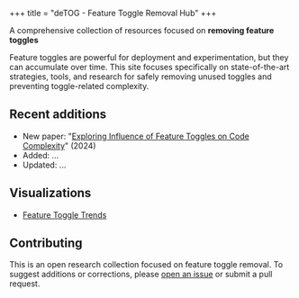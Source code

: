 +++
title = "deTOG - Feature Toggle Removal Hub"
+++

A comprehensive collection of resources focused on **removing feature toggles**

Feature toggles are powerful for deployment and experimentation, but they can accumulate over time. This site focuses specifically on state-of-the-art strategies, tools, and research for safely removing unused toggles and preventing toggle-related complexity.

## Recent additions

- New paper: "[Exploring Influence of Feature Toggles on Code Complexity](https://dl.acm.org/doi/abs/10.1145/3661167.3661190)" (2024)
- Added: ...
- Updated: ...

## Visualizations

- [Feature Toggle Trends](/toggles-chart/)

## Contributing

This is an open research collection focused on feature toggle removal. To suggest additions or corrections, please [open an issue](https://github.com/ternava/detog/issues) or submit a pull request.
